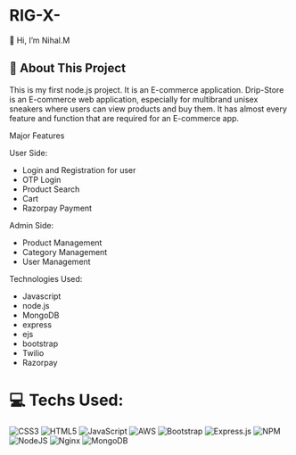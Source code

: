 # RIG-X-
👋 Hi, I’m Nihal.M <br>
<h2>💫 About This Project</h2>

This is my first node.js project. It is an E-commerce application. Drip-Store is an E-commerce web application, especially for multibrand unisex sneakers where users can view products and buy them. It has almost every feature and function that are required for an E-commerce app.

Major Features

User Side:
- Login and Registration for user
- OTP Login
- Product Search
- Cart
- Razorpay Payment

Admin Side:
- Product Management
- Category Management
- User Management


Technologies Used:
- Javascript
- node.js
- MongoDB
- express
- ejs
- bootstrap
- Twilio
- Razorpay



# 💻 Techs Used:
![CSS3](https://img.shields.io/badge/css3-%231572B6.svg?style=flat&logo=css3&logoColor=white) 
![HTML5](https://img.shields.io/badge/html5-%23E34F26.svg?style=flat&logo=html5&logoColor=white) 
![JavaScript](https://img.shields.io/badge/javascript-%23323330.svg?style=flat&logo=javascript&logoColor=%23F7DF1E) 
![AWS](https://img.shields.io/badge/AWS-%23FF9900.svg?style=flat&logo=amazon-aws&logoColor=white) 
![Bootstrap](https://img.shields.io/badge/bootstrap-%23563D7C.svg?style=flat&logo=bootstrap&logoColor=white) 
![Express.js](https://img.shields.io/badge/express.js-%23404d59.svg?style=flat&logo=express&logoColor=%2361DAFB) 
![NPM](https://img.shields.io/badge/NPM-%23000000.svg?style=flat&logo=npm&logoColor=white) 
![NodeJS](https://img.shields.io/badge/node.js-6DA55F?style=flat&logo=node.js&logoColor=white) 
![Nginx](https://img.shields.io/badge/nginx-%23009639.svg?style=flat&logo=nginx&logoColor=white) 
![MongoDB](https://img.shields.io/badge/MongoDB-%234ea94b.svg?style=flat&logo=mongodb&logoColor=white) 
